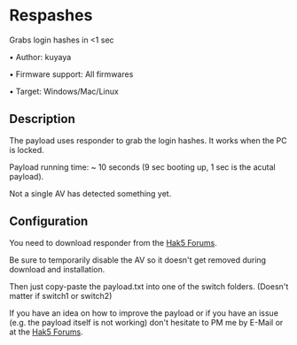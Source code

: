 # Respashes
Grabs login hashes in &lt;1 sec

• Author: kuyaya

• Firmware support: All firmwares

• Target: Windows/Mac/Linux

## Description
The payload uses responder to grab the login hashes. It works when the PC is locked.

Payload running time: ~ 10 seconds (9 sec booting up, 1 sec is the acutal payload).

Not a single AV has detected something yet.

## Configuration
You need to download responder from the [Hak5 Forums](https://forums.hak5.org/topic/40971-info-tools/).

Be sure to temporarily disable the AV so it doesn't get removed during download and installation.

Then just copy-paste the payload.txt into one of the switch folders. (Doesn't matter if switch1 or switch2)

If you have an idea on how to improve the payload or if you have an issue (e.g. the payload itself is not working) don't hesitate to PM me by E-Mail or at the [Hak5 Forums](https://forums.hak5.org/profile/63440-kuyaya/).
